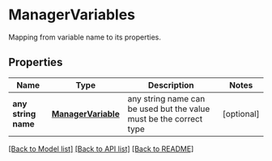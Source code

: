 # ManagerVariables

Mapping from variable name to its properties.

## Properties
Name | Type | Description | Notes
------------ | ------------- | ------------- | -------------
**any string name** | [**ManagerVariable**](ManagerVariable.md) | any string name can be used but the value must be the correct type | [optional]

[[Back to Model list]](../README.md#documentation-for-models) [[Back to API list]](../README.md#documentation-for-api-endpoints) [[Back to README]](../README.md)


